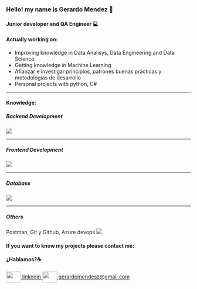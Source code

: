 ### Hello! my name is Gerardo Mendez 👋
#### Junior developer and QA Engineer 💻



#### Actually working on:

- Improving knowledge in Data Analisys, Data Engineering and Data Science
- Getting knowledge in Machine Learning
- Afianzar e investigar principios, patrones buenas prácticas y metodologías de desarrollo
- Personal projects with python, C#
___


#### Knowledge:

##### Backend Development

<img src="https://skillicons.dev/icons?i=py,cs" />

____

##### Frontend Development

<img src="https://skillicons.dev/icons?i=django,dotnet,js,html,css,bootstrap" />

_____

##### Database

<img src="https://skillicons.dev/icons?i=mysql,mongodb,sqlite,postgres" />

_____

 ##### Others
 
 Postman, Git y Github, Azure devops
 <img src="https://skillicons.dev/icons?i=postman,git,github,gitlab,azure,docker" />


#### If you want to know my projects please contact me:

#### ¿Hablamos?☕️

<p align="left">
<a href="https://www.linkedin.com/in/gerardo-mendez-051780127/" target="blank">
  <img align="center" src="https://skillicons.dev/icons?i=linkedin" alt="" height="30" width="40" />
  linkedin </a>

<a href="mailto:gerardomendesz@gmail.com " target="blank">
<img align="center" src="" alt="" height="30" width="40" />
  gerardomendesz@gmail.com </a>
</p>
